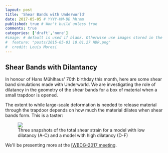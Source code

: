 ```yaml
---
layout: post
title: 'Shear Bands with Underworld'
date: 2017-05-05 # YYYY-MM-DD hh:mm
published: true # Won't build unless true
comments: true
categories: ['draft','none']
#image: # default is used if blank. Otherwise use images stored in the _images/posts folder
#  feature: "posts/2015-05-03 10.01.27 HDR.png"
#  credit: Louis Moresi
---
```


## Shear Bands with Dilantancy

In honour of Hans Mühlhaus' 70th birthday this month, here are some shear band simulations
made with Underworld. We are investigating the role of dilatancy in the geometry of the shear
bands for a box of material when a small trapdoor is opened.

The extent to while large-scale deformation is needed to release material through the trapdoor depends
on how much the material dilates when shear bands form. This is a taster:

<figure >
	<a href="/images/posts/DilatantShearBands/ModelComparison.png"><img src="/images/posts/DilatantShearBands/ModelComparison.png"></a>
	<figcaption>
    Three snapshots of the total shear strain for a model with low dilatancy (A-C) and a model with high dilatancy (D-F)
    </figcaption>
</figure>

We'll be presenting more at the [IWBDG-2017 meeting](http://easyconferences.eu/portfolio/iwbdg-2017/).
